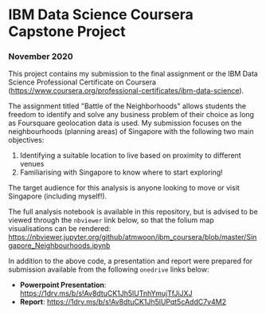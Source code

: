 # IBM Data Science Coursera Capstone Project

### November 2020
This project contains my submission to the final assignment or the IBM Data Science Professional Certificate on Coursera (https://www.coursera.org/professional-certificates/ibm-data-science). 

The assignment titled "Battle of the Neighborhoods" allows students the freedom to identify and solve any business problem of their choice as long as Foursquare geolocation data is used. My submission focuses on the neighbourhoods (planning areas) of Singapore with the following two main objectives:

1. Identifying a suitable location to live based on proximity to different venues
2. Familiarising with Singapore to know where to start exploring!

The target audience for this analysis is anyone looking to move or visit Singapore (including myself!).

The full analysis notebook is available in this repository, but is advised to be viewed through the `nbviewer` link below, so that the folium 
map visualisations can be rendered:
https://nbviewer.jupyter.org/github/atmwoon/ibm_coursera/blob/master/Singapore_Neighbourhoods.ipynb

In addition to the above code, a presentation and report were prepared for submission available from the following `onedrive` links below:
- **Powerpoint Presentation**: https://1drv.ms/b/s!Av8dtuCK1Jh5lUTnhYmujTfJiJXJ
- **Report**: https://1drv.ms/b/s!Av8dtuCK1Jh5lUPqt5cAddC7v4M2